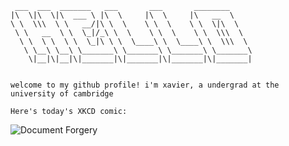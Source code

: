 ```
 ___  ___  _______   ___       ___       ________     
|\  \|\  \|\  ___ \ |\  \     |\  \     |\   __  \    
\ \  \\\  \ \   __/|\ \  \    \ \  \    \ \  \|\  \   
 \ \   __  \ \  \_|/_\ \  \    \ \  \    \ \  \\\  \  
  \ \  \ \  \ \  \_|\ \ \  \____\ \  \____\ \  \\\  \ 
   \ \__\ \__\ \_______\ \_______\ \_______\ \_______\
    \|__|\|__|\|_______|\|_______|\|_______|\|_______|
                                                      
                                                      
welcome to my github profile! i'm xavier, a undergrad at the university of cambridge

Here's today's XKCD comic: 
```

<!-- XKCD -->
![Document Forgery](https://imgs.xkcd.com/comics/document_forgery.png)
<!-- END XKCD -->
